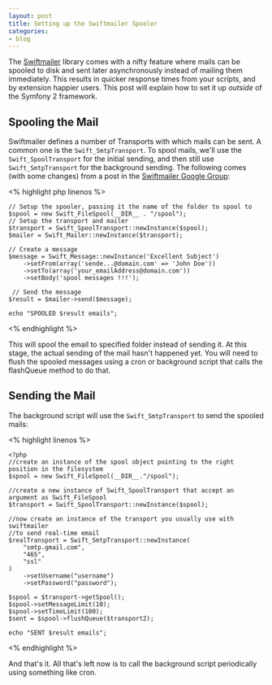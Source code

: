```yaml
---
layout: post
title: Setting up the Swiftmailer Spooler
categories:
- blog
---
```


The [Swiftmailer][1] library comes with a nifty feature where mails can be spooled to disk
and sent later asynchronously instead of mailing them immediately. This results in quicker
response times from your scripts, and by extension happier users. This post will explain
how to set it up *outside* of the Symfony 2 framework.

Spooling the Mail
-----------------

Swiftmailer defines a number of Transports with which mails can be sent. A common one
is the `Swift_SmtpTransport`. To spool mails, we'll use the `Swift_SpoolTransport` for
the initial sending, and then still use `Swift_SmtpTransport` for the background sending.
The following comes (with some changes) from a post in the [Swiftmailer Google Group][2]:

<% highlight php linenos %>

    // Setup the spooler, passing it the name of the folder to spool to
    $spool = new Swift_FileSpool(__DIR__ . "/spool");
    // Setup the transport and mailer
    $transport = Swift_SpoolTransport::newInstance($spool);
    $mailer = Swift_Mailer::newInstance($transport);

    // Create a message
    $message = Swift_Message::newInstance('Excellent Subject')
        ->setFrom(array('sende...@domain.com' => 'John Doe'))
        ->setTo(array('your_emailAddress@domain.com'))
        ->setBody('spool messages !!!');

     // Send the message
    $result = $mailer->send($message);

    echo "SPOOLED $result emails";

<% endhighlight %>

This will spool the email to specified folder instead of sending it. At this stage,
the actual sending of the mail hasn't happened yet. You will need to flush the spooled
messages using a cron or background script that calls the flashQueue method to do that.

Sending the Mail
----------------

The background script will use the `Swift_SmtpTransport` to send the spooled mails:

<% highlight linenos %>

    <?php
    //create an instance of the spool object pointing to the right position in the filesystem
    $spool = new Swift_FileSpool(__DIR__."/spool");

    //create a new instance of Swift_SpoolTransport that accept an argument as Swift_FileSpool
    $transport = Swift_SpoolTransport::newInstance($spool);

    //now create an instance of the transport you usually use with swiftmailer
    //to send real-time email
    $realTransport = Swift_SmtpTransport::newInstance(
        "smtp.gmail.com",
        "465",
        "ssl"
    )
        ->setUsername("username")
        ->setPassword("password");

    $spool = $transport->getSpool();
    $spool->setMessageLimit(10);
    $spool->setTimeLimit(100);
    $sent = $spool->flushQueue($transport2);

    echo "SENT $result emails";

<% endhighlight %>

And that's it. All that's left now is to call the background script periodically using
something like cron.

  [1]: http://swiftmailer.org/
  [2]: https://groups.google.com/forum/?fromgroups=#!searchin/swiftmailer/spool/swiftmailer/xQPP5qtNnMA/k3QXcRebG-wJ